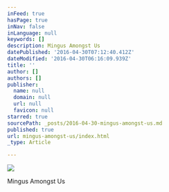 ```yaml
---
inFeed: true
hasPage: true
inNav: false
inLanguage: null
keywords: []
description: Mingus Amongst Us
datePublished: '2016-04-30T07:12:40.412Z'
dateModified: '2016-04-30T06:16:09.939Z'
title: ''
author: []
authors: []
publisher:
  name: null
  domain: null
  url: null
  favicon: null
starred: true
sourcePath: _posts/2016-04-30-mingus-amongst-us.md
published: true
url: mingus-amongst-us/index.html
_type: Article

---
```

![](https://the-grid-user-content.s3-us-west-2.amazonaws.com/0bc5a5a4-0d97-4cf2-bdae-79d5af84dc7f.jpg)

Mingus Amongst Us